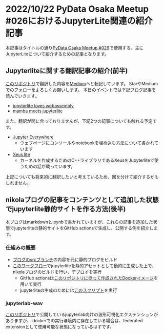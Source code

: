 <!--
.. title: 2022/10/22 PyData Osaka #026における JupyterLite関連の紹介記事
.. slug: 26
.. date: 2022-10-22 00:00:00 UTC+09:00
.. tags: jupyterlite
.. category: 
.. link: 
.. description: 
.. type: text
-->

# 2022/10/22 PyData Osaka Meetup #026におけるJupyterLite関連の紹介記事

本記事はタイトルの通り[PyData Osaka Meetup #026](https://pydataosaka.connpass.com/event/261492/)で使用する、主にJupyterLiteについて紹介するための記事となります。

## Jupyterliteに関する翻訳記事の紹介(前半)

[このリポジトリ](https://github.com/PyDataOsaka/jupyterblog-translation)で翻訳した内容を[Medium](https://medium.com/pydata-osaka)へと転記しています。
StarやMediumでのフォローをよろしくお願いします。
本日のイベントでは下記ブログ記事を読んでいきます。

* [jupyterlite loves webassembly](https://github.com/PyDataOsaka/jupyterblog-translation/blob/main/posts/2021-07-13-jupyterlite-loves-webassembly.md)
* [mamba meets jupyterlite](https://github.com/PyDataOsaka/jupyterblog-translation/blob/main/posts/2022-07-14-mamba_meets_jupyterlite.md)

また、翻訳が間に合っておりませんが、下記2つの記事についても触れる予定です。

* [Jupyter Everywhere](https://blog.jupyter.org/jupyter-everywhere-f8151c2cc6e8)
    * ウェブページにコンソールやnotebookを埋め込む方法について書かれています
* [Xeus lite](https://blog.jupyter.org/xeus-lite-379e96bb199d)
    * カーネルを作成するためのC++ライブラリであるXeusをJupyterliteで使うための話が載っています。

上記についても将来的に翻訳したいと考えているため、回を分けて紹介するかもしれません。

## nikolaブログの記事をコンテンツとして追加した状態でjupyterlite静的サイトを作る方法(後半)

本ブログはmarkdownとipynbで書かれていますが、これらの記事を追加した状態でjupyterliteの静的サイトをGitHub actionsで生成し、公開する例を紹介します。

### 仕組みの概要

* [ブログのsrcブランチ](https://github.com/wrist/wrist.github.io/tree/src)の内容を元に静的ブログをビルド
* [このワークフロー](https://github.com/wrist/wrist.github.io/blob/src/.github/workflows/build.yml)でjupyterliteを静的アセットとして動的に生成した上で、nikolaブログのビルドを行い、デプロイを実行
    * GitHub actionsは[このリポジトリに従って作成されたDockerイメージ](https://github.com/wrist/docker-jupyterlab-custom)を用いて実行
    * jupyterliteの生成のためには[このスクリプト](https://github.com/wrist/wrist.github.io/blob/src/generate_jupyterlite.sh)を実行

### jupyterlab-wav

[このリポジトリ](https://github.com/wrist/jupyterlab-wav)で公開しているjupyterlab向けの波形可視化エクステンションがありますが、
dockerでの実行環境内に存在している場合は、federated extensionとして使用可能な状態になっているはずです。
